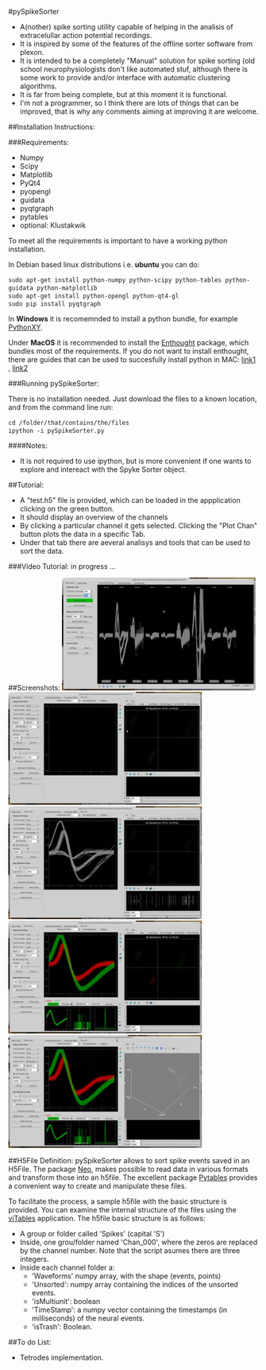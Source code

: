 #pySpikeSorter
* A(nother) spike sorting utility capable of helping in the analisis of extracelullar action potential recordings.
* It is inspired by some of the features of the offline sorter software from plexon.
* It is intended to be a completely "Manual" solution for spike sorting (old school neurophysiologists don't like automated stuf,
 although there is some work to provide and/or interface with automatic clustering algorithms.
* It is far from being complete, but at this moment it is functional.
* I'm not a programmer, so I think there are lots of things that can be improved, that is why any comments aiming at improving it are welcome.

##Installation Instructions:  

###Requirements:
* Numpy
* Scipy
* Matplotlib
* PyQt4
* pyopengl
* guidata
* pyqtgraph
* pytables
* optional: Klustakwik

To meet all the requirements is important to have a working python installation.

In Debian based linux distributions i.e. **ubuntu** you can do:

```
sudo apt-get install python-numpy python-scipy python-tables python-guidata python-matplotlib
sudo apt-get install python-opengl python-qt4-gl
sudo pip install pyqtgraph
```

In **Windows** it is recomemnded to install a python bundle, for example [PythonXY](https://code.google.com/p/pythonxy/).

Under **MacOS** it is recommended to install the [Enthought](https://www.enthought.com/products/canopy/) package, which bundles most of the requirements.
If you do not want to install enthought, there are guides that can be used to succesfully install python in MAC: [link1](http://powernap.github.io/blog/2012/08/20/install-python-together-with-vtk-using-homebrew-for-mountain-lion/)
, [link2](http://docs.python-guide.org/en/latest/starting/install/osx/)

###Running pySpikeSorter:

There is no installation needed. Just download the files to a known location, and from the command line run:

```
cd /folder/that/contains/the/files
ipython -i pySpikeSorter.py
```

####Notes:
* It is not required to use ipython, but is more convenient if one wants to explore and intereact with the Spyke Sorter object.  


##Tutorial:
* A "test.h5" file is provided, which can be loaded in the appplication clicking on the green button.
* It should display an overview of the channels
* By clicking a particular channel it gets selected. Clicking the "Plot Chan" button plots the data in a specific Tab.
* Under that tab there are aeveral analisys and tools that can be used to sort the data.

###Video Tutorial:
in progress ...

##Screenshots:
[![Screenshot 1](screenshots/thumbnails/03.jpg)](screenshots/03.png)
[![Screenshot 2](screenshots/thumbnails/04.jpg)](screenshots/04.png)
[![Screenshot 3](screenshots/thumbnails/06.jpg)](screenshots/06.png)
[![Screenshot 4](screenshots/thumbnails/12.jpg)](screenshots/12.png)
[![Screenshot 5](screenshots/thumbnails/13.jpg)](screenshots/13.png)

##H5File Definition:
pySpikeSorter allows to sort spike events saved in an H5File.
The package [Neo](http://pythonhosted.org/neo/), makes possible to read data in various formats and transform those into an h5file.
The excellent package [Pytables](http://www.pytables.org/moin) provides a convenient way to create and manipulate these files.

To facilitate the process, a sample h5file with the basic structure is provided. You can examine the internal structure of the files
using the [viTables](http://vitables.org/) application.
The h5file basic structure is as follows:
* A group or folder called 'Spikes' (capital 'S')
* Inside, one grou/folder named 'Chan_000', where the zeros are replaced by the channel number. Note that the script asumes there are three integers.
* Inside each channel folder a:
    * 'Waveforms' numpy array, with the shape (events, points)
    * 'Unsorted': numpy array containing the indices of the unsorted events.
    * 'isMultiunit': boolean
    * 'TimeStamp': a numpy vector containing the timestamps (in milliseconds) of the neural events.
    * 'isTrash': Boolean.
    
##To do List:
* Tetrodes implementation.
